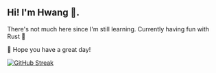 ## Hi! I'm Hwang 🐳.

There's not much here since I'm still learning.
Currently having fun with Rust 🦀

🌱 Hope you have a great day!

[![GitHub Streak](https://github-readme-streak-stats.herokuapp.com?user=hwangisgone&theme=dark)](https://git.io/streak-stats)